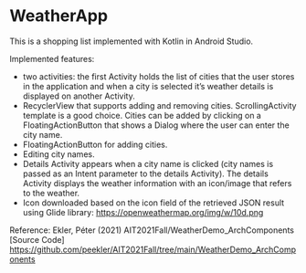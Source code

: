 # WeatherApp

This is a shopping list implemented with Kotlin in Android Studio.

Implemented features:
- two activities: the first Activity holds the list of cities that the user stores
in the application and when a city is selected it’s weather details is displayed on another
Activity.
- RecyclerView that supports adding and removing
cities. ScrollingActivity template is a good choice. Cities can be added by clicking on a
FloatingActionButton that shows a Dialog where the user can enter the city name.
- FloatingActionButton for adding cities.
- Editing city names.
- Details Activity appears when a city name is clicked (city names is passed as an Intent
parameter to the details Activity). The details Activity
displays the weather information with an icon/image that refers to the weather.
- Icon downloaded based on the icon field of the retrieved JSON result using Glide library: https://openweathermap.org/img/w/10d.png

Reference: Ekler, Péter (2021) AIT2021Fall/WeatherDemo_ArchComponents [Source Code] https://github.com/peekler/AIT2021Fall/tree/main/WeatherDemo_ArchComponents
